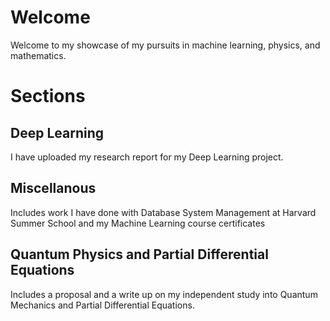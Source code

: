 # Welcome
Welcome to my showcase of my pursuits in machine learning, physics, and mathematics.
# Sections
## Deep Learning
I have uploaded my research report for my Deep Learning project.
## Miscellanous
Includes work I have done with Database System Management at Harvard Summer School and my Machine Learning course certificates
## Quantum Physics and Partial Differential Equations
Includes a proposal and a write up on my independent study into Quantum Mechanics and Partial Differential Equations.